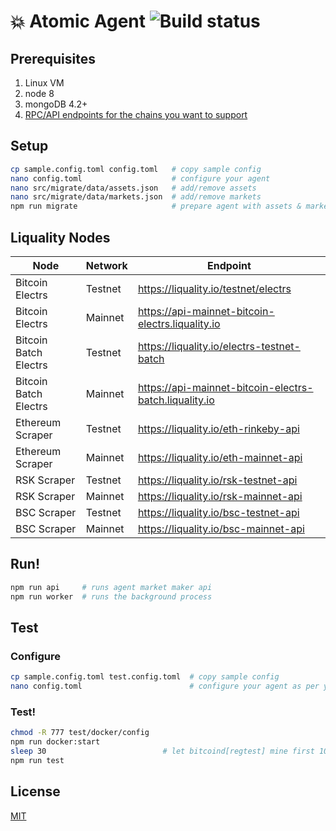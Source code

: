 # 💥 Atomic Agent ![Build status](https://github.com/liquality/agent/workflows/Test,%20publish%20&%20deploy/badge.svg)

## Prerequisites

1. Linux VM
2. node 8
3. mongoDB 4.2+
4. [RPC/API endpoints for the chains you want to support](#liquality-nodes)

## Setup

```bash
cp sample.config.toml config.toml   # copy sample config
nano config.toml                    # configure your agent
nano src/migrate/data/assets.json   # add/remove assets
nano src/migrate/data/markets.json  # add/remove markets
npm run migrate                     # prepare agent with assets & markets
```

## Liquality Nodes

| Node                  | Network | Endpoint                                               |
|-----------------------|---------|--------------------------------------------------------|
| Bitcoin Electrs       | Testnet | https://liquality.io/testnet/electrs                   |
| Bitcoin Electrs       | Mainnet | https://api-mainnet-bitcoin-electrs.liquality.io       |
| Bitcoin Batch Electrs | Testnet | https://liquality.io/electrs-testnet-batch             |
| Bitcoin Batch Electrs | Mainnet | https://api-mainnet-bitcoin-electrs-batch.liquality.io |
| Ethereum Scraper      | Testnet | https://liquality.io/eth-rinkeby-api                   |
| Ethereum Scraper      | Mainnet | https://liquality.io/eth-mainnet-api                   |
| RSK Scraper           | Testnet | https://liquality.io/rsk-testnet-api                   |
| RSK Scraper           | Mainnet | https://liquality.io/rsk-mainnet-api                   |
| BSC Scraper           | Testnet | https://liquality.io/bsc-testnet-api                   |
| BSC Scraper           | Mainnet | https://liquality.io/bsc-mainnet-api                   |

## Run!

```bash
npm run api     # runs agent market maker api
npm run worker  # runs the background process
```

## Test

### Configure

```bash
cp sample.config.toml test.config.toml  # copy sample config
nano config.toml                        # configure your agent as per your test environment
```

### Test!

```bash
chmod -R 777 test/docker/config
npm run docker:start
sleep 30                          # let bitcoind[regtest] mine first 100 blocks
npm run test
```

## License

[MIT](./LICENSE.md)
